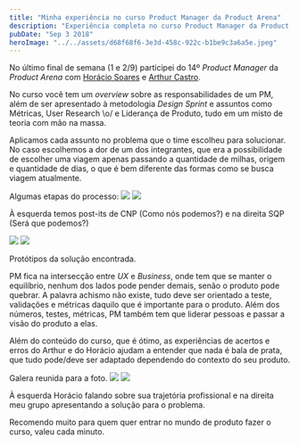 ```yaml
---
title: "Minha experiência no curso Product Manager da Product Arena"
description: "Experiência completa no curso Product Manager da Product Arena. Aprenda sobre Design Sprint, métricas, user research e liderança de produto. Vale a pena para quem quer entrar em produto."
pubDate: "Sep 3 2018"
heroImage: "../../assets/d68f68f6-3e3d-458c-922c-b1be9c3a6a5e.jpeg"
---
```


No último final de semana (1 e 2/9) participei do 14º _Product Manager_ da _Product Arena_ com [Horácio Soares](https://medium.com/u/9a8a5b6f1785) e [Arthur Castro](https://medium.com/u/990e7599ce69).

No curso você tem um _overview_ sobre as responsabilidades de um PM, além de ser apresentado à metodologia _Design Sprint_ e assuntos como Métricas, User Research \\o/ e Liderança de Produto, tudo em um misto de teoria com mão na massa.

Aplicamos cada assunto no problema que o time escolheu para solucionar. No caso escolhemos a dor de um dos integrantes, que era a possibilidade de escolher uma viagem apenas passando a quantidade de milhas, origem e quantidade de dias, o que é bem diferente das formas como se busca viagem atualmente.

Algumas etapas do processo:
![](../../assets/01c9a2ba-d89a-4418-9f5d-588ad1c1cb9e.webp)
![](../../assets/8423d639-8d84-4b44-80f5-99725a7bafdf.webp)

À esquerda temos post-its de CNP (Como nós podemos?) e na direita SQP (Será que podemos?)

![](../../assets/483056e6-c949-4ae4-93ef-e40f35ef4317.webp)
![](../../assets/7cd6af9e-d5da-4cbf-86c9-d0b3081ac2e4.webp)

Protótipos da solução encontrada.

PM fica na intersecção entre _UX_ e _Business_, onde tem que se manter o equilíbrio, nenhum dos lados pode pender demais, senão o produto pode quebrar. A palavra achismo não existe, tudo deve ser orientado a teste, validações e métricas daquilo que é importante para o produto. Além dos números, testes, métricas, PM também tem que liderar pessoas e passar a visão do produto a elas.

Além do conteúdo do curso, que é ótimo, as experiências de acertos e erros do Arthur e do Horácio ajudam a entender que nada é bala de prata, que tudo pode/deve ser adaptado dependendo do contexto do seu produto.

Galera reunida para a foto.
![](../../assets/49c0d79e-291c-4c68-845a-85907b1d0582.webp)
![](../../assets/b6c702ab-4665-4d26-b387-b6c55fd9e3e8.webp)

À esquerda Horácio falando sobre sua trajetória profissional e na direita meu grupo apresentando a solução para o problema.

Recomendo muito para quem quer entrar no mundo de produto fazer o curso, valeu cada minuto.
